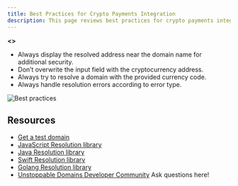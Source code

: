 ```yaml
---
title: Best Practices for Crypto Payments Integration
description: This page reviews best practices for crypto payments integrations.
---
```


**<<need more content>>**

* Always display the resolved address near the domain name for additional security.
* Don’t overwrite the input field with the cryptocurrency address.
* Always try to resolve a domain with the provided currency code.
* Always handle resolution errors according to error type.

![Best practices](../../.gitbook/assets/best-practices.png)

## Resources

* [Get a test domain](../get-test-domain.md)
* [JavaScript Resolution library](https://github.com/unstoppabledomains/resolution)
* [Java Resolution library](https://github.com/unstoppabledomains/resolution-java)
* [Swift Resolution library](https://github.com/unstoppabledomains/resolution-swift) &#x20;
* [Golang Resolution library](https://github.com/unstoppabledomains/resolution-go)
* [Unstoppable Domains Developer Community](https://discord.com/invite/b6ZVxSZ9Hn) Ask questions here!
